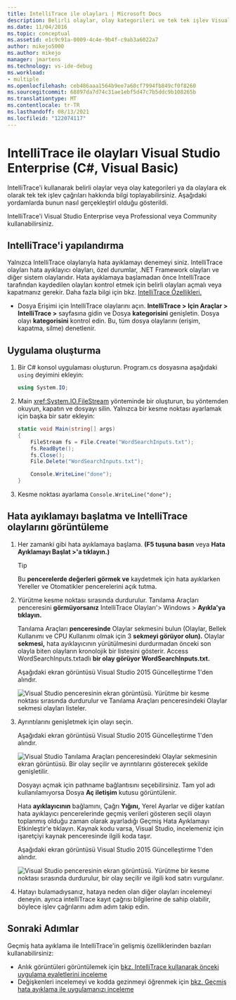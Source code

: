 ```yaml
---
title: IntelliTrace ile olayları | Microsoft Docs
description: Belirli olaylar, olay kategorileri ve tek tek işlev Visual Studio Enterprise verileri toplamak için IntelliTrace'i nasıl kullanabileceğiniz hakkında bilgi edinebilirsiniz.
ms.date: 11/04/2016
ms.topic: conceptual
ms.assetid: e1c9c91a-0009-4c4e-9b4f-c9ab3a6022a7
author: mikejo5000
ms.author: mikejo
manager: jmartens
ms.technology: vs-ide-debug
ms.workload:
- multiple
ms.openlocfilehash: ceb486aaa1564b9ee7a60cf7994fb849cf0f8260
ms.sourcegitcommit: 68897da7d74c31ae1ebf5d47c7b5ddc9b108265b
ms.translationtype: MT
ms.contentlocale: tr-TR
ms.lasthandoff: 08/13/2021
ms.locfileid: "122074117"
---
```

# <a name="view-events-with-intellitrace-in-visual-studio-enterprise-c-visual-basic"></a>IntelliTrace ile olayları Visual Studio Enterprise (C#, Visual Basic)

IntelliTrace'i kullanarak belirli olaylar veya olay kategorileri ya da olaylara ek olarak tek tek işlev çağrıları hakkında bilgi toplayabilirsiniz. Aşağıdaki yordamlarda bunun nasıl gerçekleştirl olduğu gösterildi.

IntelliTrace'i Visual Studio Enterprise veya Professional veya Community kullanabilirsiniz.

## <a name="configure-intellitrace"></a><a name="GettingStarted"></a> IntelliTrace'i yapılandırma

Yalnızca IntelliTrace olaylarıyla hata ayıklamayı denemeyi siniz. IntelliTrace olayları hata ayıklayıcı olayları, özel durumlar, .NET Framework olayları ve diğer sistem olaylarıdır. Hata ayıklamaya başlamadan önce IntelliTrace tarafından kaydedilen olayları kontrol etmek için belirli olayları açmalı veya kapatmanız gerekir. Daha fazla bilgi için bkz. [IntelliTrace Özellikleri.](../debugger/intellitrace-features.md)

- Dosya Erişimi için IntelliTrace olaylarını açın. **IntelliTrace > Için Araçlar > IntelliTrace >** sayfasına gidin ve Dosya **kategorisini** genişletin. Dosya olayı **kategorisini** kontrol edin. Bu, tüm dosya olaylarını (erişim, kapatma, silme) denetlenir.

## <a name="create-your-app"></a>Uygulama oluşturma

1. Bir C# konsol uygulaması oluşturun. Program.cs dosyasına aşağıdaki `using` deyimini ekleyin:

    ```csharp
    using System.IO;
    ```

2. Main <xref:System.IO.FileStream> yönteminde bir oluşturun, bu yöntemden okuyun, kapatın ve dosyayı silin. Yalnızca bir kesme noktası ayarlamak için başka bir satır ekleyin:

    ```csharp
    static void Main(string[] args)
    {
        FileStream fs = File.Create("WordSearchInputs.txt");
        fs.ReadByte();
        fs.Close();
        File.Delete("WordSearchInputs.txt");

        Console.WriteLine("done");
    }
    ```

3. Kesme noktası ayarlama `Console.WriteLine("done");`

## <a name="start-debugging-and-view-intellitrace-events"></a>Hata ayıklamayı başlatma ve IntelliTrace olaylarını görüntüleme

1. Her zamanki gibi hata ayıklamaya başlama. **(F5 tuşuna basın** veya **Hata Ayıklamayı Başlat >'a tıklayın.)**

    > [!TIP]
    > Bu **pencerelerde değerleri** **görmek ve** kaydetmek için hata ayıklarken Yereller ve Otomatikler pencerelerini açık tutma.

2. Yürütme kesme noktası sırasında durdurulur. Tanılama Araçları penceresini **görmüyorsanız** IntelliTrace Olayları'> Windows > **Ayıkla'ya tıklayın.**

    Tanılama Araçları **penceresinde** Olaylar sekmesini bulun  (Olaylar, Bellek Kullanımı ve CPU Kullanımı olmak için 3  **sekmeyi görüyor olun).** Olaylar **sekmesi,** hata ayıklayıcının yürütülmesini durdurmadan önceki son olayla biten olayların kronolojik bir listesini gösterir. Access WordSearchInputs.txtadlı **bir olay görüyor WordSearchInputs.txt.**

    Aşağıdaki ekran görüntüsü Visual Studio 2015 Güncelleştirme 1'den alındır.

    ![Visual Studio penceresinin ekran görüntüsü. Yürütme bir kesme noktası sırasında durdurulur ve Tanılama Araçları penceresindeki Olaylar sekmesi olayları listeler.](../debugger/media/intellitrace-update1.png)

3. Ayrıntılarını genişletmek için olayı seçin.

    Aşağıdaki ekran görüntüsü Visual Studio 2015 Güncelleştirme 1'den alındır.

    ![Visual Studio Tanılama Araçları penceresindeki Olaylar sekmesinin ekran görüntüsü. Bir olay seçilir ve ayrıntılarını gösterecek şekilde genişletilir.](../debugger/media/intellitraceupdate1-singleevent.png)

    Dosyayı açmak için pathname bağlantısını seçebilirsiniz. Tam yol adı kullanılamıyorsa Dosya **Aç iletişim** kutusu görüntülenir.

    Hata **ayıklayıcının** bağlamını, Çağrı **Yığını,** Yerel Ayarlar ve diğer katılan hata ayıklayıcı pencerelerinde  geçmiş verileri gösteren seçili olayın toplanmış olduğu zaman olarak ayarladığı Geçmiş Hata Ayıklamayı Etkinleştir'e tıklayın. Kaynak kodu varsa, Visual Studio, incelemeniz için işaretçiyi kaynak penceresinde ilgili koda taşır.

    Aşağıdaki ekran görüntüsü Visual Studio 2015 Güncelleştirme 1'den alındır.

    ![Visual Studio penceresinin ekran görüntüsü. Yürütme bir kesme noktası sırasında durdurulur, bir olay seçilir ve ilgili kod satırı vurgulanır.](../debugger/media/historicaldebugging-update1.png)

4. Hatayı bulamadıysanız, hataya neden olan diğer olayları incelemeyi deneyin. ayrıca intelliTrace kayıt çağrısı bilgilerine de sahip olabilir, böylece işlev çağrılarını adım adım takip edin.

## <a name="next-steps"></a>Sonraki Adımlar

Geçmiş hata ayıklama ile IntelliTrace'in gelişmiş özelliklerinden bazıları kullanabilirsiniz:

- Anlık görüntüleri görüntülemek için [bkz. IntelliTrace kullanarak önceki uygulama eyaletlerini inceleme](../debugger/view-historical-application-state.md)
- Değişkenleri incelemeyi ve kodda gezinmeyi öğrenmek için [bkz. Geçmiş hata ayıklama ile uygulamanızı inceleme](../debugger/historical-debugging-inspect-app.md)
